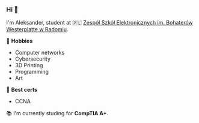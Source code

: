 ### Hi 👋
I'm Aleksander, student at 🇵🇱 [Zespół Szkół Elektronicznych im. Bohaterów Westerplatte w Radomiu](https://elektronik.edu.pl/).

🎨 **Hobbies**
- Computer networks
- Cybersecurity
- 3D Printing
- Programming
- Art

📜 **Best certs**
- CCNA

📚 I'm currently studing for **CompTIA A+**.
